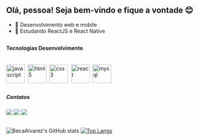 ## Olá, pessoa! Seja bem-vindo e fique a vontade 😊

- 🔭 Desenvolvimento web e mobile 
- 🌱 Estudando ReactJS e React Native

##
 
#### Tecnologias Desenvolvimento 
<div style="display: inline_block"><br>
    <img align="center" alt="javascript" src="https://cdn.jsdelivr.net/gh/devicons/devicon/icons/javascript/javascript-plain.svg" width="50px"/>&nbsp;
    <img align="center" alt="html5" src="https://cdn.jsdelivr.net/gh/devicons/devicon/icons/html5/html5-plain-wordmark.svg" width="50px"/>&nbsp;
    <img align="center" alt="css3" src="https://cdn.jsdelivr.net/gh/devicons/devicon/icons/css3/css3-plain-wordmark.svg" width="50px"/>&nbsp;
    <img align="center" alt="react" src="https://cdn.jsdelivr.net/gh/devicons/devicon/icons/react/react-original-wordmark.svg" width="50px"/>&nbsp;        
    <img align="center" alt="mysql" src="https://cdn.jsdelivr.net/gh/devicons/devicon/icons/mysql/mysql-plain-wordmark.svg" width="50px"/>    
</div>                          

##
  
<h5>Contatos </h5>
<div>
  <a href="mailto:rebecaalvarez.ti@gmail.com" target="_blank"><img src="https://img.shields.io/badge/Gmail-D14836?style=for-the-badge&logo=gmail&logoColor=white" target="_blank"/></a>
  <a href="https://www.linkedin.com/in/rebecaalvarezti/" target="_blank"><img src="https://img.shields.io/badge/LinkedIn-0077B5?style=for-the-badge&logo=linkedin&logoColor=white" target="_blank"/></a>
  <a href="https://www.behance.net/RebecaAlvarez" target="_blank"><img src="https://img.shields.io/badge/-Behance-blue?style=for-the-badge&logo=behance&logoColor=white" target="_blank"/></a>
</div>

<br>

![BecaAlvarez's GitHub stats](https://github-readme-stats.vercel.app/api?username=BecaAlvarez&show_icons=true&theme=great-gatsby&count_private=true)&nbsp;[![Top Langs](https://github-readme-stats.vercel.app/api/top-langs/?username=BecaAlvarez&langs_count=8&layout=compact&theme=great-gatsby)](https://github.com/BecaAlvarez/github-readme-stats)



